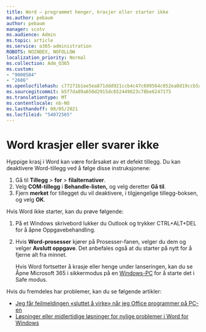 ```yaml
---
title: Word – programmet henger, krasjer eller starter ikke
ms.author: pebaum
author: pebaum
manager: scotv
ms.audience: Admin
ms.topic: article
ms.service: o365-administration
ROBOTS: NOINDEX, NOFOLLOW
localization_priority: Normal
ms.collection: Adm_O365
ms.custom:
- "9000584"
- "2686"
ms.openlocfilehash: c77271b1ee5ea871ddd921ccb4c47c699564c052ea0d19ccb5aabec2cfb5edc3
ms.sourcegitcommit: b5f7da89a650d2915dc652449623c78be6247175
ms.translationtype: MT
ms.contentlocale: nb-NO
ms.lasthandoff: 08/05/2021
ms.locfileid: "54072565"
---
```

# <a name="word-crashes-or-doesnt-respond"></a>Word krasjer eller svarer ikke

Hyppige krasj i Word kan være forårsaket av et defekt tillegg. Du kan deaktivere Word-tillegg ved å følge disse instruksjonene:

1. Gå til **Tillegg**  >  **for**  >  **filalternativer**.
2. Velg **COM-tillegg** i **Behandle-listen,** og velg deretter **Gå til**.
3. Fjern **merket** for tillegget du vil deaktivere, i tilgjengelige tillegg-boksen, og velg **OK**.

Hvis Word ikke starter, kan du prøve følgende:

1.   På et Windows skrivebord lukker du Outlook og trykker CTRL+ALT+DEL for å åpne Oppgavebehandling. 
2. Hvis **Word-prosesser** kjører på Prosesser-fanen, velger du dem og velger **Avslutt oppgave**. Det anbefales også at du starter på nytt for å fjerne alt fra minnet.

    Hvis Word fortsetter å krasje eller henge under lanseringen, kan du se Åpne Microsoft 365 i sikkermodus på en [Windows-PC](https://support.office.com/article/Open-Office-apps-in-safe-mode-on-a-Windows-PC-dedf944a-5f4b-4afb-a453-528af4f7ac72) for å starte det i Safe modus.

Hvis du fremdeles har problemer, kan du se følgende artikler: 
- [Jeg får feilmeldingen «sluttet å virke» når jeg Office programmer på PC-en](https://support.office.com/article/52bd7985-4e99-4a35-84c8-2d9b8301a2fa)
- [Løsninger eller midlertidige løsninger for nylige problemer i Word for Windows](https://support.office.com/article/bf6bf17c-2807-4871-83ce-e337ae8f0b86)
